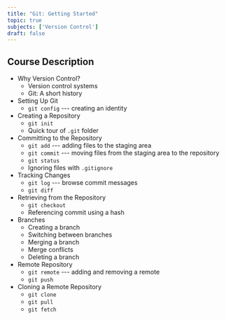 ```yaml
---
title: "Git: Getting Started"
topic: true
subjects: ['Version Control']
draft: false
---
```


## Course Description

- Why Version Control?
	- Version control systems
	- Git: A short history
- Setting Up Git
	- `git config` --- creating an identity
- Creating a Repository
	- `git init`
	- Quick tour of `.git` folder
- Committing to the Repository
	- `git add` --- adding files to the staging area
	- `git commit` --- moving files from the staging area to the repository
	- `git status`
	- Ignoring files with `.gitignore`
- Tracking Changes
	- `git log` --- browse commit messages
	- `git diff`
- Retrieving from the Repository
	- `git checkout`
	- Referencing commit using a hash
- Branches
	- Creating a branch
	- Switching between branches
	- Merging a branch
	- Merge conflicts
	- Deleting a branch
- Remote Repository
	- `git remote` --- adding and removing a remote
	- `git push`
- Cloning a Remote Repository
	- `git clone`
	- `git pull`
	- `git fetch`
